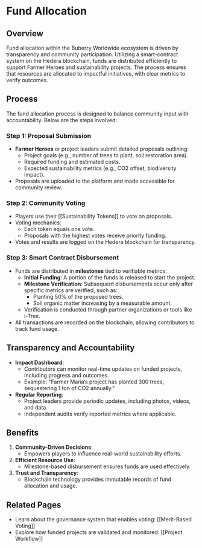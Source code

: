 # Fund Allocation

## Overview

Fund allocation within the Buberry Worldwide ecosystem is driven by transparency and community participation. Utilizing a smart-contract system on the Hedera blockchain, funds are distributed efficiently to support Farmer Heroes and sustainability projects. The process ensures that resources are allocated to impactful initiatives, with clear metrics to verify outcomes.

## Process

The fund allocation process is designed to balance community input with accountability. Below are the steps involved:

### Step 1: Proposal Submission

- **Farmer Heroes** or project leaders submit detailed proposals outlining:
    - Project goals (e.g., number of trees to plant, soil restoration area).
    - Required funding and estimated costs.
    - Expected sustainability metrics (e.g., CO2 offset, biodiversity impact).
- Proposals are uploaded to the platform and made accessible for community review.

### Step 2: Community Voting

- Players use their [[Sustainability Tokens]] to vote on proposals.
- Voting mechanics:
    - Each token equals one vote.
    - Proposals with the highest votes receive priority funding.
- Votes and results are logged on the Hedera blockchain for transparency.

### Step 3: Smart Contract Disbursement

- Funds are distributed in **milestones** tied to verifiable metrics:
    - **Initial Funding**: A portion of the funds is released to start the project.
    - **Milestone Verification**: Subsequent disbursements occur only after specific metrics are verified, such as:
        - Planting 50% of the proposed trees.
        - Soil organic matter increasing by a measurable amount.
    - Verification is conducted through partner organizations or tools like i-Tree.
- All transactions are recorded on the blockchain, allowing contributors to track fund usage.

## Transparency and Accountability

- **Impact Dashboard**:
    - Contributors can monitor real-time updates on funded projects, including progress and outcomes.
    - Example: "Farmer Maria’s project has planted 300 trees, sequestering 1 ton of CO2 annually."
- **Regular Reporting**:
    - Project leaders provide periodic updates, including photos, videos, and data.
    - Independent audits verify reported metrics where applicable.

## Benefits

1. **Community-Driven Decisions**:
    - Empowers players to influence real-world sustainability efforts.
2. **Efficient Resource Use**:
    - Milestone-based disbursement ensures funds are used effectively.
3. **Trust and Transparency**:
    - Blockchain technology provides immutable records of fund allocation and usage.

## Related Pages

- Learn about the governance system that enables voting: [[Merit-Based Voting]]
- Explore how funded projects are validated and monitored: [[Project Workflow]]